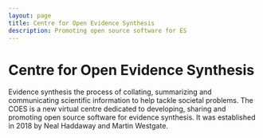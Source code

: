 ```yaml
---
layout: page
title: Centre for Open Evidence Synthesis
description: Promoting open source software for ES
---
```

# Centre for Open Evidence Synthesis

Evidence synthesis the process of collating, summarizing and communicating scientific information to help tackle societal problems. The COES is a new virtual centre dedicated to developing, sharing and promoting open source software for evidence synthesis. It was established in 2018 by Neal Haddaway and Martin Westgate.
